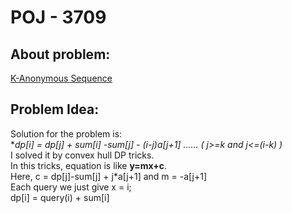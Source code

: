 # POJ - 3709
## About problem:  
[K-Anonymous Sequence](https://vjudge.net/problem/POJ-3709)
  

## Problem Idea:  

Solution for the problem is:    
**dp[i] = dp[j] + sum[i] -sum[j] - (i-j)*a[j+1] ...... ( j>=k and j<=(i-k) )**   
I solved it by convex hull DP tricks.  
In this tricks, equation is like **y=mx+c**.   
Here, c = dp[j]-sum[j] + j*a[j+1]  and  m = -a[j+1]   
Each query we just give x = i;   
dp[i] = query(i) + sum[i]   
 


<!--stackedit_data:
eyJoaXN0b3J5IjpbMjc5OTgzNjc5XX0=
-->
